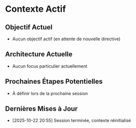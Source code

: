 # Contexte Actif

## Objectif Actuel
- Aucun objectif actif (en attente de nouvelle directive)

## Architecture Actuelle
- Aucun focus particulier actuellement

## Prochaines Étapes Potentielles
- À définir lors de la prochaine session

## Dernières Mises à Jour
- [2025-10-22 20:55] Session terminée, contexte réinitialisé
